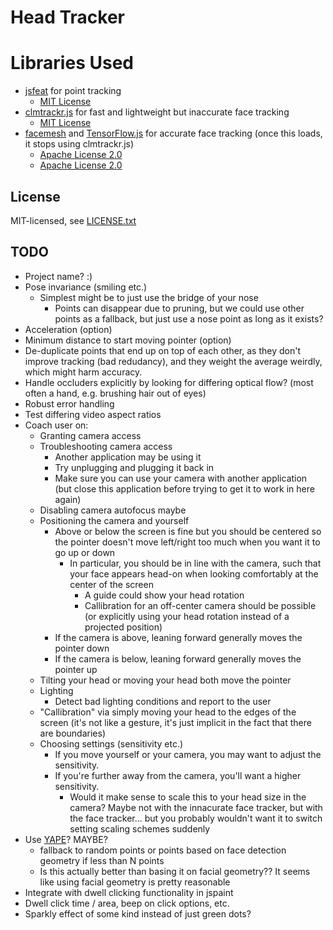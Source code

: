 # Head Tracker

# Libraries Used

- [jsfeat](https://github.com/inspirit/jsfeat) for point tracking
	- [MIT License](https://github.com/inspirit/jsfeat/blob/master/LICENSE)
- [clmtrackr.js](https://github.com/auduno/clmtrackr) for fast and lightweight but inaccurate face tracking
	- [MIT License](https://github.com/auduno/clmtrackr/blob/dev/LICENSE.txt)
- [facemesh](https://github.com/tensorflow/tfjs-models/tree/master/facemesh#mediapipe-facemesh) and [TensorFlow.js](https://www.tensorflow.org/) for accurate face tracking (once this loads, it stops using clmtrackr.js)
	- [Apache License 2.0](https://github.com/tensorflow/tfjs-models/blob/master/LICENSE)
	- [Apache License 2.0](https://github.com/tensorflow/tensorflow/blob/master/LICENSE)

## License

MIT-licensed, see [LICENSE.txt](./LICENSE.txt)

## TODO

- Project name? :)
- Pose invariance (smiling etc.)
	- Simplest might be to just use the bridge of your nose
		- Points can disappear due to pruning, but we could use other points as a fallback, but just use a nose point as long as it exists?
- Acceleration (option)
- Minimum distance to start moving pointer (option)
- De-duplicate points that end up on top of each other, as they don't improve tracking (bad redudancy), and they weight the average weirdly, which might harm accuracy.
- Handle occluders explicitly by looking for differing optical flow? (most often a hand, e.g. brushing hair out of eyes)
- Robust error handling
- Test differing video aspect ratios
- Coach user on:
	- Granting camera access
	- Troubleshooting camera access
		- Another application may be using it
		- Try unplugging and plugging it back in
		- Make sure you can use your camera with another application (but close this application before trying to get it to work in here again)
	- Disabling camera autofocus maybe
	- Positioning the camera and yourself
		- Above or below the screen is fine but you should be centered so the pointer doesn't move left/right too much when you want it to go up or down
			- In particular, you should be in line with the camera, such that your face appears head-on when looking comfortably at the center of the screen
				- A guide could show your head rotation
				- Callibration for an off-center camera should be possible (or explicitly using your head rotation instead of a projected position)
		- If the camera is above, leaning forward generally moves the pointer down
		- If the camera is below, leaning forward generally moves the pointer up
	- Tilting your head or moving your head both move the pointer
	- Lighting
		- Detect bad lighting conditions and report to the user
	- "Callibration" via simply moving your head to the edges of the screen (it's not like a gesture, it's just implicit in the fact that there are boundaries)
	- Choosing settings (sensitivity etc.)
		- If you move yourself or your camera, you may want to adjust the sensitivity.
		- If you're further away from the camera, you'll want a higher sensitivity.
			- Would it make sense to scale this to your head size in the camera? Maybe not with the innacurate face tracker, but with the face tracker... but you probably wouldn't want it to switch setting scaling schemes suddenly
- Use [YAPE](https://inspirit.github.io/jsfeat/sample_yape.html)? MAYBE?
	- fallback to random points or points based on face detection geometry if less than N points
	- Is this actually better than basing it on facial geometry?? It seems like using facial geometry is pretty reasonable
- Integrate with dwell clicking functionality in jspaint
- Dwell click time / area, beep on click options, etc.
- Sparkly effect of some kind instead of just green dots?
